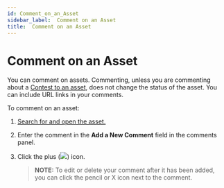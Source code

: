 ```yaml
---
id: Comment_on_an_Asset
sidebar_label:  Comment on an Asset
title:  Comment on an Asset
---
```


# Comment on an Asset

You can comment on assets. Commenting, unless you are commenting about a
[Contest to an asset](Sponsor_an_Asset.md), does not change the
status of the asset. You can include URL links in your comments.

To comment on an asset:

1.  [Search for and open the asset.](Enhanced_Search.md)

2.  Enter the comment in the **Add a New Comment** field in the comments
    panel.

3.  Click the plus (![](Resources/Images/Comment_Plus.png)) icon.
    
    >**NOTE:** To edit or delete your comment after it has been added,
    you can click the pencil or X icon next to the comment.
